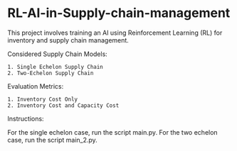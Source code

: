 # RL-AI-in-Supply-chain-management
This project involves training an AI using Reinforcement Learning (RL) for inventory and supply chain management.

Considered Supply Chain Models:

    1. Single Echelon Supply Chain
    2. Two-Echelon Supply Chain

Evaluation Metrics:

    1. Inventory Cost Only
    2. Inventory Cost and Capacity Cost
Instructions:

For the single echelon case, run the script main.py.
For the two echelon case, run the script main_2.py.
